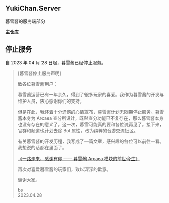 ## YukiChan.Server

暮雪酱的服务端部分

**[主仓库](https://github.com/bsdayo/YukiChan/)**

## 停止服务
自 2023 年 04 月 28 日起，暮雪酱已经停止服务。

> [暮雪酱停止服务声明]
> 
> 致各位暮雪酱用户：
> 
> 暮雪酱运营已有一年余久，得到了很多玩家的喜爱。我作为暮雪酱的开发与维护人员，衷心感谢你们的支持。
> 
> 但是在此，我怀着十分遗憾的心情宣布，暮雪酱计划无限期停止服务。暮雪酱本身为 Arcaea 查分所设计，既然查分功能已不复存在，那么暮雪酱本身也没有存在的意义了。这一次，暮雪可能真的要和各位说再见了。接下来，官群和频道也计划去除 Bot 属性，改为纯粹的音游交流社区。
> 
> 有关暮雪酱的开发历程，我写成了一篇文章，感兴趣的各位可以前往一看。我想说的话都在里面了。
> 
> [《一路走来，感谢有你 —— 暮雪酱 Arcaea 模块的前世今生》](https://bsdayo.moe/posts/memories-of-yukichan-arcaea-module/)
> 
> 再次对喜爱暮雪酱的玩家们，致以深深的歉意。
> 
> 谢谢大家。
> 
> bs  
> 2023.04.28
